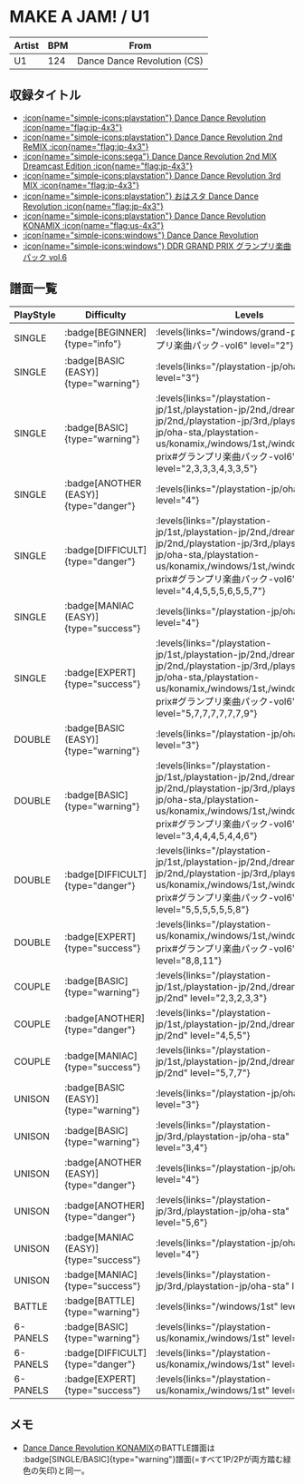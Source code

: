 # MAKE A JAM! / U1

|Artist|BPM|From|
|------|---|----|
|U1|124|Dance Dance Revolution (CS)|

## 収録タイトル

- [:icon{name="simple-icons:playstation"} Dance Dance Revolution :icon{name="flag:jp-4x3"}](/playstation-jp/1st)
- [:icon{name="simple-icons:playstation"} Dance Dance Revolution 2nd ReMIX :icon{name="flag:jp-4x3"}](/playstation-jp/2nd)
- [:icon{name="simple-icons:sega"} Dance Dance Revolution 2nd MIX Dreamcast Edition :icon{name="flag:jp-4x3"}](/dreamcast-jp/2nd)
- [:icon{name="simple-icons:playstation"} Dance Dance Revolution 3rd MIX :icon{name="flag:jp-4x3"}](/playstation-jp/3rd)
- [:icon{name="simple-icons:playstation"} おはスタ Dance Dance Revolution :icon{name="flag:jp-4x3"}](/playstation-jp/oha-sta)
- [:icon{name="simple-icons:playstation"} Dance Dance Revolution KONAMIX :icon{name="flag:us-4x3"}](/playstation-us/konamix)
- [:icon{name="simple-icons:windows"} Dance Dance Revolution](/windows/1st)
- [:icon{name="simple-icons:windows"} DDR GRAND PRIX グランプリ楽曲パック vol.6](/windows/grand-prix#グランプリ楽曲パック-vol6)

## 譜面一覧

|PlayStyle|Difficulty|Levels|Notes|Movie|
|---------|----------|------|-----|-----|
|SINGLE| :badge[BEGINNER]{type="info"}| :levels{links="/windows/grand-prix#グランプリ楽曲パック-vol6" level="2"}|63/0||
|SINGLE| :badge[BASIC (EASY)]{type="warning"}| :levels{links="/playstation-jp/oha-sta" level="3"}|123/0||
|SINGLE| :badge[BASIC]{type="warning"}| :levels{links="/playstation-jp/1st,/playstation-jp/2nd,/dreamcast-jp/2nd,/playstation-jp/3rd,/playstation-jp/oha-sta,/playstation-us/konamix,/windows/1st,/windows/grand-prix#グランプリ楽曲パック-vol6" level="2,3,3,3,4,3,3,5"}|155/0||
|SINGLE| :badge[ANOTHER (EASY)]{type="danger"}| :levels{links="/playstation-jp/oha-sta" level="4"}|129/0||
|SINGLE| :badge[DIFFICULT]{type="danger"}| :levels{links="/playstation-jp/1st,/playstation-jp/2nd,/dreamcast-jp/2nd,/playstation-jp/3rd,/playstation-jp/oha-sta,/playstation-us/konamix,/windows/1st,/windows/grand-prix#グランプリ楽曲パック-vol6" level="4,4,5,5,5,6,5,5,7"}|193/0||
|SINGLE| :badge[MANIAC (EASY)]{type="success"}| :levels{links="/playstation-jp/oha-sta" level="4"}|132/0||
|SINGLE| :badge[EXPERT]{type="success"}| :levels{links="/playstation-jp/1st,/playstation-jp/2nd,/dreamcast-jp/2nd,/playstation-jp/3rd,/playstation-jp/oha-sta,/playstation-us/konamix,/windows/1st,/windows/grand-prix#グランプリ楽曲パック-vol6" level="5,7,7,7,7,7,7,9"}|240/0||
|DOUBLE| :badge[BASIC (EASY)]{type="warning"}| :levels{links="/playstation-jp/oha-sta" level="3"}|123/0||
|DOUBLE| :badge[BASIC]{type="warning"}| :levels{links="/playstation-jp/1st,/playstation-jp/2nd,/dreamcast-jp/2nd,/playstation-jp/3rd,/playstation-jp/oha-sta,/playstation-us/konamix,/windows/1st,/windows/grand-prix#グランプリ楽曲パック-vol6" level="3,4,4,4,5,4,4,6"}|155/0||
|DOUBLE| :badge[DIFFICULT]{type="danger"}| :levels{links="/playstation-jp/1st,/playstation-jp/2nd,/dreamcast-jp/2nd,/playstation-jp/3rd,/playstation-us/konamix,/windows/1st,/windows/grand-prix#グランプリ楽曲パック-vol6" level="5,5,5,5,5,5,8"}|200/0||
|DOUBLE| :badge[EXPERT]{type="success"}| :levels{links="/playstation-us/konamix,/windows/1st,/windows/grand-prix#グランプリ楽曲パック-vol6" level="8,8,11"}|296/0||
|COUPLE| :badge[BASIC]{type="warning"}| :levels{links="/playstation-jp/1st,/playstation-jp/2nd,/dreamcast-jp/2nd" level="2,3,2,3,3"}|||
|COUPLE| :badge[ANOTHER]{type="danger"}| :levels{links="/playstation-jp/1st,/playstation-jp/2nd,/dreamcast-jp/2nd" level="4,5,5"}|||
|COUPLE| :badge[MANIAC]{type="success"}| :levels{links="/playstation-jp/1st,/playstation-jp/2nd,/dreamcast-jp/2nd" level="5,7,7"}|||
|UNISON| :badge[BASIC (EASY)]{type="warning"}| :levels{links="/playstation-jp/oha-sta" level="3"}|||
|UNISON| :badge[BASIC]{type="warning"}| :levels{links="/playstation-jp/3rd,/playstation-jp/oha-sta" level="3,4"}|||
|UNISON| :badge[ANOTHER (EASY)]{type="danger"}| :levels{links="/playstation-jp/oha-sta" level="4"}|||
|UNISON| :badge[ANOTHER]{type="danger"}| :levels{links="/playstation-jp/3rd,/playstation-jp/oha-sta" level="5,6"}|||
|UNISON| :badge[MANIAC (EASY)]{type="success"}| :levels{links="/playstation-jp/oha-sta" level="4"}|||
|UNISON| :badge[MANIAC]{type="success"}| :levels{links="/playstation-jp/3rd,/playstation-jp/oha-sta" level="7"}|||
|BATTLE| :badge[BATTLE]{type="warning"}| :levels{links="/windows/1st" level="6"}|||
|6-PANELS| :badge[BASIC]{type="warning"}| :levels{links="/playstation-us/konamix,/windows/1st" level="3"}|120/0||
|6-PANELS| :badge[DIFFICULT]{type="danger"}| :levels{links="/playstation-us/konamix,/windows/1st" level="6"}|170/0||
|6-PANELS| :badge[EXPERT]{type="success"}| :levels{links="/playstation-us/konamix,/windows/1st" level="7"}|257/0||

## メモ

- [Dance Dance Revolution KONAMIX](/playstation-us/konamix)のBATTLE譜面は :badge[SINGLE/BASIC]{type="warning"}譜面(=すべて1P/2Pが両方踏む緑色の矢印)と同一。
